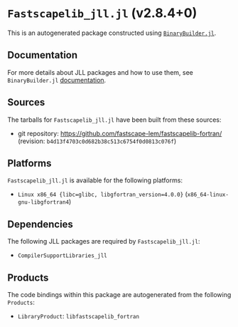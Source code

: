 # `Fastscapelib_jll.jl` (v2.8.4+0)

This is an autogenerated package constructed using [`BinaryBuilder.jl`](https://github.com/JuliaPackaging/BinaryBuilder.jl).

## Documentation

For more details about JLL packages and how to use them, see `BinaryBuilder.jl` [documentation](https://docs.binarybuilder.org/stable/jll/).

## Sources

The tarballs for `Fastscapelib_jll.jl` have been built from these sources:

* git repository: https://github.com/fastscape-lem/fastscapelib-fortran/ (revision: `b4d13f4703c0d682b38c513c6754f0d0813c076f`)

## Platforms

`Fastscapelib_jll.jl` is available for the following platforms:

* `Linux x86_64 {libc=glibc, libgfortran_version=4.0.0}` (`x86_64-linux-gnu-libgfortran4`)

## Dependencies

The following JLL packages are required by `Fastscapelib_jll.jl`:

* `CompilerSupportLibraries_jll`

## Products

The code bindings within this package are autogenerated from the following `Products`:

* `LibraryProduct`: `libfastscapelib_fortran`
